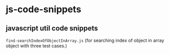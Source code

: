 # js-code-snippets
<h2>javascript util code snippets</h2>

<code>find-searchIndexOfObjectInArray.js</code> (for searching index of object in array object with three test cases.)
